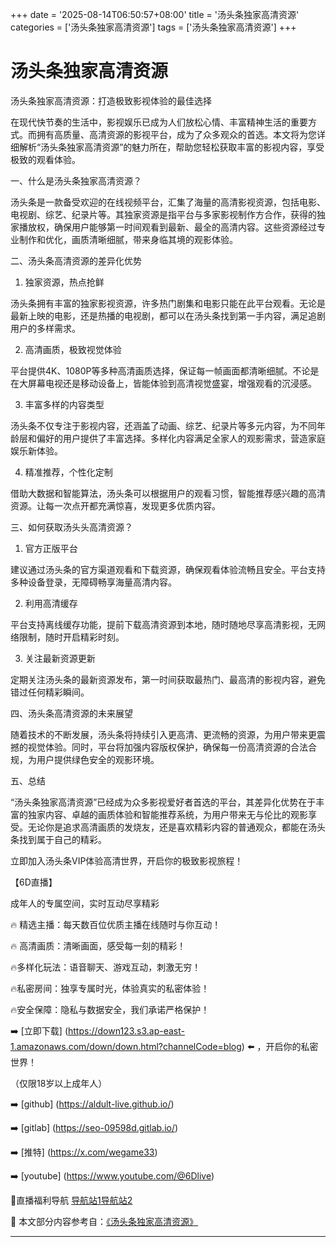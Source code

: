 +++
date = '2025-08-14T06:50:57+08:00'
title = '汤头条独家高清资源'
categories = ['汤头条独家高清资源']
tags = ['汤头条独家高清资源']
+++

# 汤头条独家高清资源

汤头条独家高清资源：打造极致影视体验的最佳选择

在现代快节奏的生活中，影视娱乐已成为人们放松心情、丰富精神生活的重要方式。而拥有高质量、高清资源的影视平台，成为了众多观众的首选。本文将为您详细解析“汤头条独家高清资源”的魅力所在，帮助您轻松获取丰富的影视内容，享受极致的观看体验。

一、什么是汤头条独家高清资源？

汤头条是一款备受欢迎的在线视频平台，汇集了海量的高清影视资源，包括电影、电视剧、综艺、纪录片等。其独家资源是指平台与多家影视制作方合作，获得的独家播放权，确保用户能够第一时间观看到最新、最全的高清内容。这些资源经过专业制作和优化，画质清晰细腻，带来身临其境的观影体验。

二、汤头条高清资源的差异化优势

1. 独家资源，热点抢鲜

汤头条拥有丰富的独家影视资源，许多热门剧集和电影只能在此平台观看。无论是最新上映的电影，还是热播的电视剧，都可以在汤头条找到第一手内容，满足追剧用户的多样需求。

2. 高清画质，极致视觉体验

平台提供4K、1080P等多种高清画质选择，保证每一帧画面都清晰细腻。不论是在大屏幕电视还是移动设备上，皆能体验到高清视觉盛宴，增强观看的沉浸感。

3. 丰富多样的内容类型

汤头条不仅专注于影视内容，还涵盖了动画、综艺、纪录片等多元内容，为不同年龄层和偏好的用户提供了丰富选择。多样化内容满足全家人的观影需求，营造家庭娱乐新体验。

4. 精准推荐，个性化定制

借助大数据和智能算法，汤头条可以根据用户的观看习惯，智能推荐感兴趣的高清资源。让每一次点开都充满惊喜，发现更多优质内容。

三、如何获取汤头头高清资源？

1. 官方正版平台

建议通过汤头条的官方渠道观看和下载资源，确保观看体验流畅且安全。平台支持多种设备登录，无障碍畅享海量高清内容。

2. 利用高清缓存

平台支持离线缓存功能，提前下载高清资源到本地，随时随地尽享高清影视，无网络限制，随时开启精彩时刻。

3. 关注最新资源更新

定期关注汤头条的最新资源发布，第一时间获取最热门、最高清的影视内容，避免错过任何精彩瞬间。

四、汤头条高清资源的未来展望

随着技术的不断发展，汤头条将持续引入更高清、更流畅的资源，为用户带来更震撼的视觉体验。同时，平台将加强内容版权保护，确保每一份高清资源的合法合规，为用户提供绿色安全的观影环境。

五、总结

“汤头条独家高清资源”已经成为众多影视爱好者首选的平台，其差异化优势在于丰富的独家内容、卓越的画质体验和智能推荐系统，为用户带来无与伦比的观影享受。无论你是追求高清画质的发烧友，还是喜欢精彩内容的普通观众，都能在汤头条找到属于自己的精彩。

立即加入汤头条VIP体验高清世界，开启你的极致影视旅程！

【6D直播】

成年人的专属空间，实时互动尽享精彩

🔥 精选主播：每天数百位优质主播在线随时与你互动！

🔥 高清画质：清晰画面，感受每一刻的精彩！

🔥多样化玩法：语音聊天、游戏互动，刺激无穷！

🔥私密房间：独享专属时光，体验真实的私密体验！

🔥安全保障：隐私与数据安全，我们承诺严格保护！

➡️ [立即下载] (https://down123.s3.ap-east-1.amazonaws.com/down/down.html?channelCode=blog) ⬅️ ，开启你的私密世界！

 （仅限18岁以上成年人）

➡️ [github] (https://aldult-live.github.io/)

➡️ [gitlab] (https://seo-09598d.gitlab.io/)

➡️ [推特] (https://x.com/wegame33)

➡️ [youtube] (https://www.youtube.com/@6Dlive)

🔞直播福利导航   [导航站1](https://webstack-86085a.gitlab.io/)[导航站2](https://onlygit123-2.github.io/)


📘 本文部分内容参考自：[《汤头条独家高清资源》](https://webstack-hugo-13.pages.dev/)

---
